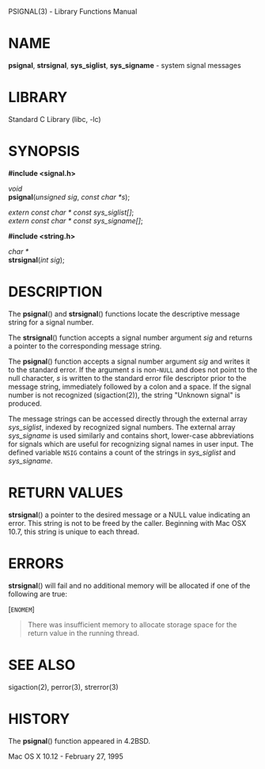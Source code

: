 PSIGNAL(3) - Library Functions Manual

# NAME

**psignal**,
**strsignal**,
**sys\_siglist**,
**sys\_signame** - system signal messages

# LIBRARY

Standard C&#160;Library (libc, &#45;lc)

# SYNOPSIS

**#include &lt;signal.h>**

*void*  
**psignal**(*unsigned sig*, *const char \*s*);

*extern const char \* const sys\_siglist\[]*;  
*extern const char \* const sys\_signame\[]*;

**#include &lt;string.h>**

*char \*&zwnj;*  
**strsignal**(*int sig*);

# DESCRIPTION

The
**psignal**()
and
**strsignal**()
functions locate the descriptive message
string for a signal number.

The
**strsignal**()
function accepts a signal number argument
*sig*
and returns a pointer to the corresponding message string.

The
**psignal**()
function accepts a signal number argument
*sig*
and writes it to the standard error.
If the argument
*s*
is
non-`NULL`
and does not point to the null character,
*s*
is written to the standard error file descriptor
prior to the message string,
immediately followed by a colon and a space.
If the signal number is not recognized
(sigaction(2)),
the string
"Unknown signal"
is produced.

The message strings can be accessed directly
through the external array
*sys\_siglist*,
indexed by recognized signal numbers.
The external array
*sys\_signame*
is used similarly and
contains short, lower-case abbreviations for signals
which are useful for recognizing signal names
in user input.
The defined variable
`NSIG`
contains a count of the strings in
*sys\_siglist*
and
*sys\_signame*.

# RETURN VALUES

**strsignal**()
a pointer to the desired message or a NULL value indicating an error.  This
string is not to be freed by the caller.  Beginning with Mac OSX 10.7, this
string is unique to each thread.

# ERRORS

**strsignal**()
will fail and no additional memory will be allocated if
one of the following are true:

\[`ENOMEM`]

> There was insufficient memory to allocate storage space for the return value in the running thread.

# SEE ALSO

sigaction(2),
perror(3),
strerror(3)

# HISTORY

The
**psignal**()
function appeared in
4\.2BSD.

Mac OS X 10.12 - February 27, 1995
